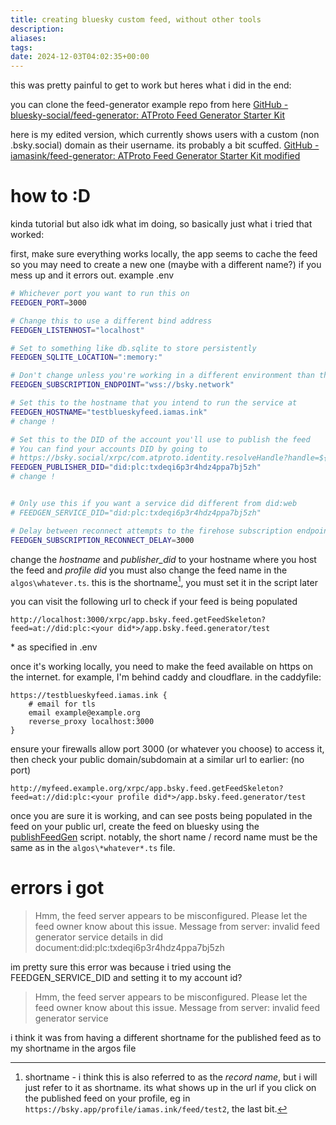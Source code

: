 ```yaml
---
title: creating bluesky custom feed, without other tools
description: 
aliases: 
tags: 
date: 2024-12-03T04:02:35+00:00
---
```

this was pretty painful to get to work but heres what i did in the end:

you can clone the feed-generator example repo from here [GitHub - bluesky-social/feed-generator: ATProto Feed Generator Starter Kit](https://github.com/bluesky-social/feed-generator)

here is my edited version, which currently shows users with a custom (non .bsky.social) domain as their username. its probably a bit scuffed.
[GitHub - iamasink/feed-generator: ATProto Feed Generator Starter Kit modified](https://github.com/iamasink/feed-generator)

# how to :D
kinda tutorial but also idk what im doing, so basically just what i tried that worked:

first, make sure everything works locally, the app seems to cache the feed so you may need to create a new one (maybe with a different name?) if you mess up and it errors out.
example .env

```sh
# Whichever port you want to run this on 
FEEDGEN_PORT=3000

# Change this to use a different bind address
FEEDGEN_LISTENHOST="localhost"

# Set to something like db.sqlite to store persistently
FEEDGEN_SQLITE_LOCATION=":memory:"

# Don't change unless you're working in a different environment than the primary Bluesky network
FEEDGEN_SUBSCRIPTION_ENDPOINT="wss://bsky.network"

# Set this to the hostname that you intend to run the service at
FEEDGEN_HOSTNAME="testblueskyfeed.iamas.ink"
# change !

# Set this to the DID of the account you'll use to publish the feed
# You can find your accounts DID by going to
# https://bsky.social/xrpc/com.atproto.identity.resolveHandle?handle=${YOUR_HANDLE}
FEEDGEN_PUBLISHER_DID="did:plc:txdeqi6p3r4hdz4ppa7bj5zh"
# change !


# Only use this if you want a service did different from did:web
# FEEDGEN_SERVICE_DID="did:plc:txdeqi6p3r4hdz4ppa7bj5zh"

# Delay between reconnect attempts to the firehose subscription endpoint (in milliseconds)
FEEDGEN_SUBSCRIPTION_RECONNECT_DELAY=3000
```
change the *hostname* and *publisher_did* to your hostname where you host the feed and *profile did*
you must also change the feed name in the `algos\whatever.ts`. this is the shortname[^1], you must set it in the script later



you can visit the following url to check if your feed is being populated
```
http://localhost:3000/xrpc/app.bsky.feed.getFeedSkeleton?feed=at://did:plc:<your did*>/app.bsky.feed.generator/test
```
\* as specified in .env

once it's working locally, you need to make the feed available on https on the internet.
for example, I'm behind caddy and cloudflare.
in the caddyfile:
```Caddyfile
https://testblueskyfeed.iamas.ink {
	# email for tls
	email example@example.org
	reverse_proxy localhost:3000
}
```
ensure your firewalls allow port 3000 (or whatever you choose) to access it, then check your public domain/subdomain at a similar url to earlier:
(no port)
```
http://myfeed.example.org/xrpc/app.bsky.feed.getFeedSkeleton?feed=at://did:plc:<your profile did*>/app.bsky.feed.generator/test
```

once you are sure it is working, and can see posts being populated in the feed on your public url, create the feed on bluesky using the [publishFeedGen](https://github.com/bluesky-social/feed-generator/blob/main/scripts/publishFeedGen.ts) script.
notably, the short name / record name must be the same as in the `algos\*whatever*.ts` file.


# errors i got
> Hmm, the feed server appears to be misconfigured. Please let the feed owner know about this issue. Message from server: invalid feed generator service details in did document:did:plc:txdeqi6p3r4hdz4ppa7bj5zh   

im pretty sure this error was because i tried using the FEEDGEN_SERVICE_DID and setting it to my account id?

> Hmm, the feed server appears to be misconfigured. Please let the feed owner know about this issue. Message from server: invalid feed generator service   

i think it was from having a different shortname for the published feed as to my shortname in the argos file

[^1]: shortname - i think this is also referred to as the *record name*, but i will just refer to it as shortname. its what shows up in the url if you click on the published feed on your profile, eg in `https://bsky.app/profile/iamas.ink/feed/test2`, the last bit. 